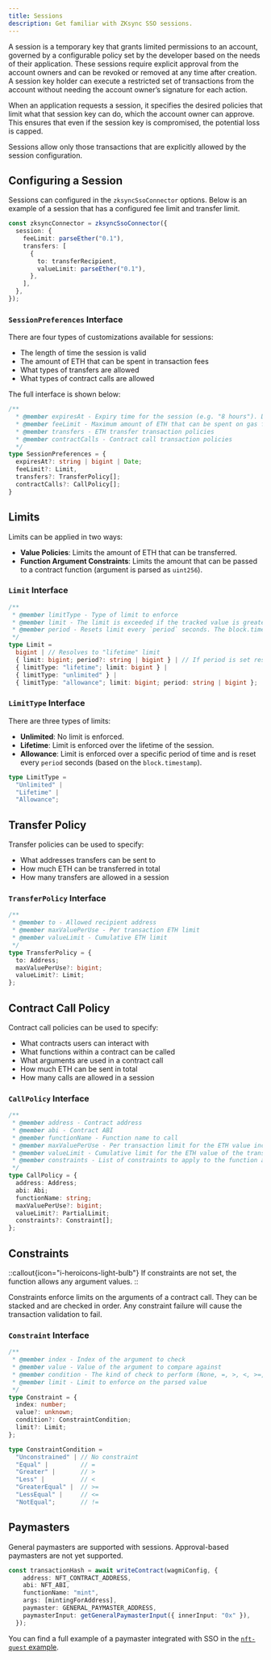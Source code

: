 ```yaml
---
title: Sessions
description: Get familiar with ZKsync SSO sessions.
---
```


A session is a temporary key that grants limited permissions to an account,
governed by a configurable policy set by the developer based on the needs of their application.
These sessions require explicit approval from the account owners and can be revoked or removed at any time after creation.
A session key holder can execute a restricted set of transactions from the account without needing the account owner’s signature for each action.

When an application requests a session, it specifies the desired policies that limit what that session key can do, which the account owner can approve.
This ensures that even if the session key is compromised, the potential loss is capped.

Sessions allow only those transactions that are explicitly allowed by the session configuration.

## Configuring a Session

Sessions can configured in the `zksyncSsoConnector` options.
Below is an example of a session that has a configured
fee limit and transfer limit.

```ts
const zksyncConnector = zksyncSsoConnector({
  session: {
    feeLimit: parseEther("0.1"),
    transfers: [
      {
        to: transferRecipient,
        valueLimit: parseEther("0.1"),
      },
    ],
  },
});
```

### `SessionPreferences` Interface

There are four types of customizations available for sessions:

- The length of time the session is valid
- The amount of ETH that can be spent in transaction fees
- What types of transfers are allowed
- What types of contract calls are allowed

The full interface is shown below:

```ts
/**
  * @member expiresAt - Expiry time for the session (e.g. "8 hours"). Defaults are set by the Auth Server (currently 1 day).
  * @member feeLimit - Maximum amount of ETH that can be spent on gas fees
  * @member transfers - ETH transfer transaction policies
  * @member contractCalls - Contract call transaction policies
  */
type SessionPreferences = {
  expiresAt?: string | bigint | Date;
  feeLimit?: Limit,
  transfers?: TransferPolicy[];
  contractCalls?: CallPolicy[];
}
```

## Limits

Limits can be applied in two ways:

- **Value Policies**: Limits the amount of ETH that can be transferred.
- **Function Argument Constraints**: Limits the amount that can be passed to a contract function (argument is parsed as `uint256`).

### `Limit` Interface

```ts
/**
 * @member limitType - Type of limit to enforce
 * @member limit - The limit is exceeded if the tracked value is greater than set value over the provided period (if applicable)
 * @member period - Resets limit every `period` seconds. The block.timestamp divisor for the limit to be enforced (eg: "60 minutes", "24 hours")
 */
type Limit =
  bigint | // Resolves to "lifetime" limit
  { limit: bigint; period?: string | bigint } | // If period is set resolves to "allowance" limit, otherwise "lifetime"
  { limitType: "lifetime"; limit: bigint } |
  { limitType: "unlimited" } |
  { limitType: "allowance"; limit: bigint; period: string | bigint };
```

### `LimitType` Interface

There are three types of limits:

- **Unlimited**: No limit is enforced.
- **Lifetime**: Limit is enforced over the lifetime of the session.
- **Allowance**: Limit is enforced over a specific period of time and is reset every `period` seconds (based on the `block.timestamp`).

```ts
type LimitType =
  "Unlimited" |
  "Lifetime" |
  "Allowance";
```

## Transfer Policy

Transfer policies can be used to specify:

- What addresses transfers can be sent to
- How much ETH can be transferred in total
- How many transfers are allowed in a session

### `TransferPolicy` Interface

```ts
/**
 * @member to - Allowed recipient address
 * @member maxValuePerUse - Per transaction ETH limit
 * @member valueLimit - Cumulative ETH limit
 */
type TransferPolicy = {
  to: Address;
  maxValuePerUse?: bigint;
  valueLimit?: Limit;
};
```

## Contract Call Policy

Contract call policies can be used to specify:

- What contracts users can interact with
- What functions within a contract can be called
- What arguments are used in a contract call
- How much ETH can be sent in total
- How many calls are allowed in a session

### `CallPolicy` Interface

```ts
/**
 * @member address - Contract address
 * @member abi - Contract ABI
 * @member functionName - Function name to call
 * @member maxValuePerUse - Per transaction limit for the ETH value included in the transaction
 * @member valueLimit - Cumulative limit for the ETH value of the transaction
 * @member constraints - List of constraints to apply to the function arguments; unconstrained if not set
 */
type CallPolicy = {
  address: Address;
  abi: Abi;
  functionName: string;
  maxValuePerUse?: bigint;
  valueLimit?: PartialLimit;
  constraints?: Constraint[];
};
```

## Constraints

::callout{icon="i-heroicons-light-bulb"}
If constraints are not set, the function allows any argument values.
::

Constraints enforce limits on the arguments of a contract call.
They can be stacked and are checked in order.
Any constraint failure will cause the transaction validation to fail.

### `Constraint` Interface

```ts
/**
 * @member index - Index of the argument to check
 * @member value - Value of the argument to compare against
 * @member condition - The kind of check to perform (None, =, >, <, >=, <=, !=)
 * @member limit - Limit to enforce on the parsed value
 */
type Constraint = {
  index: number;
  value?: unknown;
  condition?: ConstraintCondition;
  limit?: Limit;
};
```

```ts
type ConstraintCondition =
  "Unconstrained" | // No constraint
  "Equal" |         // =
  "Greater" |       // >
  "Less" |          // <
  "GreaterEqual" |  // >=
  "LessEqual" |     // <=
  "NotEqual";       // !=
```

## Paymasters

General paymasters are supported with sessions.
Approval-based paymasters are not yet supported.

```ts
const transactionHash = await writeContract(wagmiConfig, {
    address: NFT_CONTRACT_ADDRESS,
    abi: NFT_ABI,
    functionName: "mint",
    args: [mintingForAddress],
    paymaster: GENERAL_PAYMASTER_ADDRESS,
    paymasterInput: getGeneralPaymasterInput({ innerInput: "0x" }),
  });
```

You can find a full example of a paymaster integrated with SSO in the [`nft-quest` example](https://github.com/matter-labs/zksync-sso/blob/main/examples/nft-quest/composables/useMintNft.ts).
